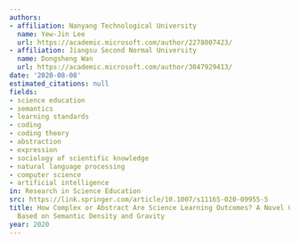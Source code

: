 ```yaml
---
authors:
- affiliation: Nanyang Technological University
  name: Yew-Jin Lee
  url: https://academic.microsoft.com/author/2278007423/
- affiliation: Jiangsu Second Normal University
  name: Dongsheng Wan
  url: https://academic.microsoft.com/author/3047929413/
date: '2020-08-08'
estimated_citations: null
fields:
- science education
- semantics
- learning standards
- coding
- coding theory
- abstraction
- expression
- sociology of scientific knowledge
- natural language processing
- computer science
- artificial intelligence
in: Research in Science Education
src: https://link.springer.com/article/10.1007/s11165-020-09955-5
title: How Complex or Abstract Are Science Learning Outcomes? A Novel Coding Scheme
  Based on Semantic Density and Gravity
year: 2020
---
```

